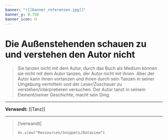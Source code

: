 ```yaml
---
banner: "![[banner_referenzen.jpg]]"
banner_y: 0.756
banner_icon: ⛓️
---
```


# Die Außenstehenden schauen zu und verstehen den Autor nicht

> Sie tanzen nicht mit dem Autor, durch das Buch als Medium können sie nicht mit dem Autor tanzen, der Autor nicht mit ihnen. Aber der Autor kann ihnen vortanzen und ihnen durch sein Tanzen in seiner Umgebung vermitteln und der Leser/Zuschauer zu verstehen/interpretieren versuchen. Der Autor tanzt in seinem Element/seiner Geschichte, macht sein Ding.

---

**Verwandt:** [[Tanz]]

---

> [!verwandt]
> ```dataviewjs
> dv.view("Ressourcen/Snippets/Dataview")
> ```